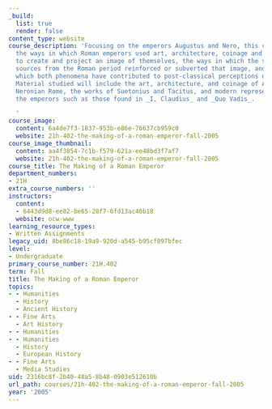 ```yaml
---
_build:
  list: true
  render: false
content_type: website
course_description: 'Focusing on the emperors Augustus and Nero, this course investigates
  the ways in which Roman emperors used art, architecture, coinage and other media
  to create and project an image of themselves, the ways in which the surviving literary
  sources from the Roman period reinforced or subverted that image, and the ways in
  which both phenomena have contributed to post-classical perceptions of Roman emperors.
  Material studied will include the art, architecture, and coinage of Augustan and
  Neronian Rome, the works of Suetonius and Tacitus, and modern representations of
  the emperors such as those found in _I, Claudius_ and _Quo Vadis_.

  '
course_image:
  content: 6a4de7f3-1837-953b-e86e-76637cb959c0
  website: 21h-402-the-making-of-a-roman-emperor-fall-2005
course_image_thumbnail:
  content: aa4f3854-7c1b-f579-621a-ee48bd3f7af7
  website: 21h-402-the-making-of-a-roman-emperor-fall-2005
course_title: The Making of a Roman Emperor
department_numbers:
- 21H
extra_course_numbers: ''
instructors:
  content:
  - 6443d9d8-ee82-be65-28f7-6fd13ac40b18
  website: ocw-www
learning_resource_types:
- Written Assignments
legacy_uid: 8be86c18-19a9-920d-a545-b95cf097bfec
level:
- Undergraduate
primary_course_number: 21H.402
term: Fall
title: The Making of a Roman Emperor
topics:
- - Humanities
  - History
  - Ancient History
- - Fine Arts
  - Art History
- - Humanities
- - Humanities
  - History
  - European History
- - Fine Arts
  - Media Studies
uid: 2316bc8f-2b40-48a5-8b48-0903e512610b
url_path: courses/21h-402-the-making-of-a-roman-emperor-fall-2005
year: '2005'
---
```

